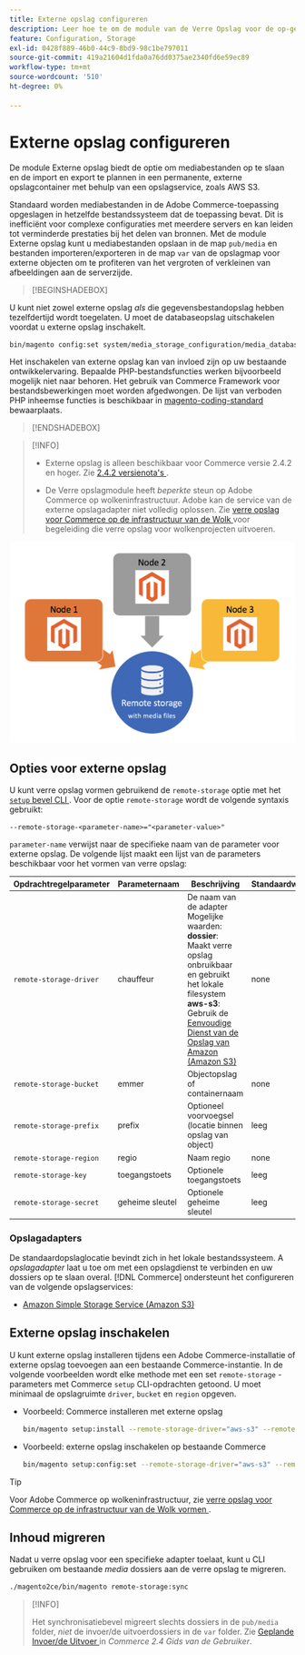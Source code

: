 ```yaml
---
title: Externe opslag configureren
description: Leer hoe te om de module van de Verre Opslag voor de op-gebouwCommerce toepassing te vormen.
feature: Configuration, Storage
exl-id: 0428f889-46b0-44c9-8bd9-98c1be797011
source-git-commit: 419a21604d1fda0a76dd0375ae2340fd6e59ec89
workflow-type: tm+mt
source-wordcount: '510'
ht-degree: 0%

---
```


# Externe opslag configureren

De module Externe opslag biedt de optie om mediabestanden op te slaan en de import en export te plannen in een permanente, externe opslagcontainer met behulp van een opslagservice, zoals AWS S3.

Standaard worden mediabestanden in de Adobe Commerce-toepassing opgeslagen in hetzelfde bestandssysteem dat de toepassing bevat. Dit is inefficiënt voor complexe configuraties met meerdere servers en kan leiden tot verminderde prestaties bij het delen van bronnen. Met de module Externe opslag kunt u mediabestanden opslaan in de map `pub/media` en bestanden importeren/exporteren in de map `var` van de opslagmap voor externe objecten om te profiteren van het vergroten of verkleinen van afbeeldingen aan de serverzijde.

>[!BEGINSHADEBOX]

U kunt niet zowel externe opslag _als_ die gegevensbestandopslag hebben tezelfdertijd wordt toegelaten. U moet de databaseopslag uitschakelen voordat u externe opslag inschakelt.

```bash
bin/magento config:set system/media_storage_configuration/media_database 0
```

Het inschakelen van externe opslag kan van invloed zijn op uw bestaande ontwikkelervaring. Bepaalde PHP-bestandsfuncties werken bijvoorbeeld mogelijk niet naar behoren. Het gebruik van Commerce Framework voor bestandsbewerkingen moet worden afgedwongen. De lijst van verboden PHP inheemse functies is beschikbaar in [ magento-coding-standard ](https://github.com/magento/magento-coding-standard/blob/develop/Magento2/Sniffs/Functions/DiscouragedFunctionSniff.php) bewaarplaats.

>[!ENDSHADEBOX]

>[!INFO]
>
>- Externe opslag is alleen beschikbaar voor Commerce versie 2.4.2 en hoger. Zie [ 2.4.2 versienota&#39;s ](https://experienceleague.adobe.com/en/docs/commerce-operations/release/notes/magento-open-source/2-4-2).
>
>- De Verre opslagmodule heeft _beperkte_ steun op Adobe Commerce op wolkeninfrastructuur. Adobe kan de service van de externe opslagadapter niet volledig oplossen. Zie [ verre opslag voor Commerce op de infrastructuur van de Wolk ](cloud-support.md) voor begeleiding die verre opslag voor wolkenprojecten uitvoeren.

![ schemabeeld ](../../assets/configuration/remote-storage-schema.png)

## Opties voor externe opslag

U kunt verre opslag vormen gebruikend de `remote-storage` optie met het [`setup` bevel CLI ](../../installation/tutorials/deployment.md). Voor de optie `remote-storage` wordt de volgende syntaxis gebruikt:

```text
--remote-storage-<parameter-name>="<parameter-value>"
```

`parameter-name` verwijst naar de specifieke naam van de parameter voor externe opslag. De volgende lijst maakt een lijst van de parameters beschikbaar voor het vormen van verre opslag:

| Opdrachtregelparameter | Parameternaam | Beschrijving | Standaardwaarde |
|--- |--- |--- |--- |
| `remote-storage-driver` | chauffeur | De naam van de adapter <br> Mogelijke waarden:<br>**dossier**: Maakt verre opslag onbruikbaar en gebruikt het lokale filesystem <br>**aws-s3**: Gebruik de [ Eenvoudige Dienst van de Opslag van Amazon (Amazon S3) ](remote-storage-aws-s3.md) | none |
| `remote-storage-bucket` | emmer | Objectopslag of containernaam | none |
| `remote-storage-prefix` | prefix | Optioneel voorvoegsel (locatie binnen opslag van object) | leeg |
| `remote-storage-region` | regio | Naam regio | none |
| `remote-storage-key` | toegangstoets | Optionele toegangstoets | leeg |
| `remote-storage-secret` | geheime sleutel | Optionele geheime sleutel | leeg |

### Opslagadapters

De standaardopslaglocatie bevindt zich in het lokale bestandssysteem. A _opslagadapter_ laat u toe om met een opslagdienst te verbinden en uw dossiers op te slaan overal. [!DNL Commerce] ondersteunt het configureren van de volgende opslagservices:

- [Amazon Simple Storage Service (Amazon S3)](remote-storage-aws-s3.md)

## Externe opslag inschakelen

U kunt externe opslag installeren tijdens een Adobe Commerce-installatie of externe opslag toevoegen aan een bestaande Commerce-instantie. In de volgende voorbeelden wordt elke methode met een set `remote-storage` -parameters met Commerce `setup` CLI-opdrachten getoond. U moet minimaal de opslagruimte `driver`, `bucket` en `region` opgeven.

- Voorbeeld: Commerce installeren met externe opslag

  ```bash
  bin/magento setup:install --remote-storage-driver="aws-s3" --remote-storage-bucket="myBucket" --remote-storage-region="us-east-1"
  ```

- Voorbeeld: externe opslag inschakelen op bestaande Commerce

  ```bash
  bin/magento setup:config:set --remote-storage-driver="aws-s3" --remote-storage-bucket="myBucket" --remote-storage-region="us-east-1"
  ```

>[!TIP]
>
>Voor Adobe Commerce op wolkeninfrastructuur, zie [ verre opslag voor Commerce op de infrastructuur van de Wolk vormen ](cloud-support.md).

## Inhoud migreren

Nadat u verre opslag voor een specifieke adapter toelaat, kunt u CLI gebruiken om bestaande _media_ dossiers aan de verre opslag te migreren.

```bash
./magento2ce/bin/magento remote-storage:sync
```

>[!INFO]
>
>Het synchronisatiebevel migreert slechts dossiers in de `pub/media` folder, _niet_ de invoer/de uitvoerdossiers in de `var` folder. Zie [ Geplande Invoer/de Uitvoer ](https://experienceleague.adobe.com/docs/commerce-admin/systems/data-transfer/data-scheduled-import-export.html) in _Commerce 2.4 Gids van de Gebruiker_.

<!-- link definitions -->

[import-export]: https://docs.magento.com/user-guide/system/data-scheduled-import-export.html

